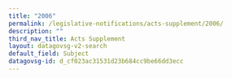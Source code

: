 ```yaml
---
title: "2006"
permalink: /legislative-notifications/acts-supplement/2006/
description: ""
third_nav_title: Acts Supplement
layout: datagovsg-v2-search
default_field: Subject
datagovsg-id: d_cf023ac31531d23b684cc9be66dd3ecc
---
```

